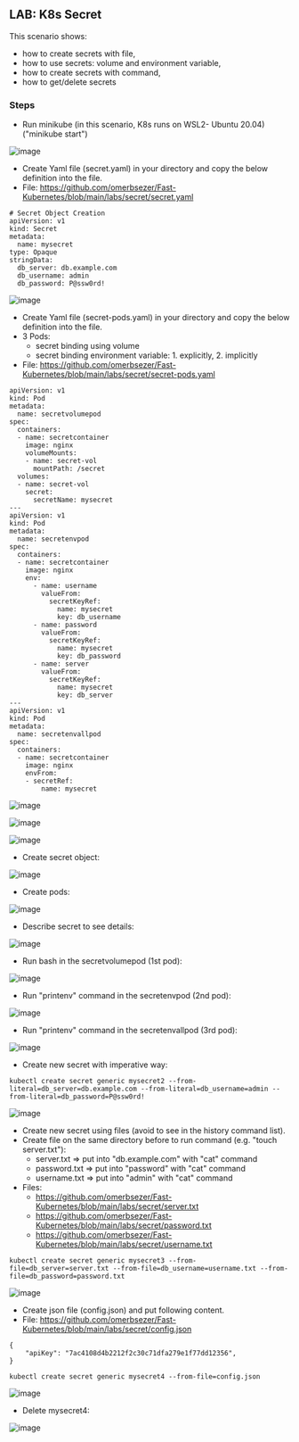 ## LAB: K8s Secret

This scenario shows:
- how to create secrets with file,
- how to use secrets: volume and environment variable,
- how to create secrets with command,
- how to get/delete secrets


### Steps

- Run minikube  (in this scenario, K8s runs on WSL2- Ubuntu 20.04) ("minikube start")

![image](https://user-images.githubusercontent.com/10358317/153183333-371fe598-d5a4-4b86-9b5d-9e33f35063cc.png)

- Create Yaml file (secret.yaml) in your directory and copy the below definition into the file.
- File: https://github.com/omerbsezer/Fast-Kubernetes/blob/main/labs/secret/secret.yaml

``` 
# Secret Object Creation  
apiVersion: v1
kind: Secret
metadata:
  name: mysecret
type: Opaque
stringData:
  db_server: db.example.com
  db_username: admin
  db_password: P@ssw0rd!
```

![image](https://user-images.githubusercontent.com/10358317/154717259-629e529e-4178-489e-8d20-bad22faeb782.png)

- Create Yaml file (secret-pods.yaml) in your directory and copy the below definition into the file.
- 3 Pods:
  - secret binding using volume
  - secret binding environment variable: 1. explicitly, 2. implicitly
- File: https://github.com/omerbsezer/Fast-Kubernetes/blob/main/labs/secret/secret-pods.yaml
  
```
apiVersion: v1
kind: Pod
metadata:
  name: secretvolumepod
spec:
  containers:
  - name: secretcontainer
    image: nginx
    volumeMounts:
    - name: secret-vol
      mountPath: /secret
  volumes:
  - name: secret-vol
    secret:
      secretName: mysecret
---
apiVersion: v1
kind: Pod
metadata:
  name: secretenvpod
spec:
  containers:
  - name: secretcontainer
    image: nginx
    env:
      - name: username
        valueFrom:
          secretKeyRef:
            name: mysecret
            key: db_username
      - name: password
        valueFrom:
          secretKeyRef:
            name: mysecret
            key: db_password
      - name: server
        valueFrom:
          secretKeyRef:
            name: mysecret
            key: db_server
---
apiVersion: v1
kind: Pod
metadata:
  name: secretenvallpod
spec:
  containers:
  - name: secretcontainer
    image: nginx
    envFrom:
    - secretRef:
        name: mysecret
```

![image](https://user-images.githubusercontent.com/10358317/154717520-554ae3b6-cb55-4ad6-a2f3-7669c0788f77.png)

![image](https://user-images.githubusercontent.com/10358317/154717625-d688251f-8bb6-44b4-843e-eca7b6496b29.png)

![image](https://user-images.githubusercontent.com/10358317/154717703-49d3e207-15c7-4f3e-afb6-ba712c4dea67.png)

- Create secret object:

![image](https://user-images.githubusercontent.com/10358317/153636591-40f14380-02f2-4bc4-98f9-5f9c6eb7b9a6.png)

- Create pods:

![image](https://user-images.githubusercontent.com/10358317/153636772-246179b9-01b9-4032-8b3c-bd16331f537f.png)

- Describe secret to see details:

![image](https://user-images.githubusercontent.com/10358317/153638070-edba4d19-8ece-4f93-9579-fa9546c4a15d.png)

- Run bash in the secretvolumepod (1st pod):

![image](https://user-images.githubusercontent.com/10358317/153637318-e42326e9-4dc3-490d-a787-b0f1251a1808.png)

- Run "printenv" command in the secretenvpod (2nd pod):

![image](https://user-images.githubusercontent.com/10358317/153637549-9a1ceb13-d2dd-49ce-931b-ccfefbb75595.png)

- Run "printenv" command in the secretenvallpod (3rd pod):

![image](https://user-images.githubusercontent.com/10358317/153637762-d6dff332-3d80-4558-80b5-2ae86f4d0c92.png)

- Create new secret with imperative way:

``` 
kubectl create secret generic mysecret2 --from-literal=db_server=db.example.com --from-literal=db_username=admin --from-literal=db_password=P@ssw0rd!
```   

![image](https://user-images.githubusercontent.com/10358317/153638556-50874231-7be3-4801-90d0-ae84f66c28e9.png)

- Create new secret using files (avoid to see in the history command list).
- Create file on the same directory before to run command (e.g. "touch server.txt"): 
  - server.txt    => put into "db.example.com" with "cat" command
  - password.txt  => put into "password" with "cat" command
  - username.txt  => put into "admin" with "cat" command
- Files: 
  - https://github.com/omerbsezer/Fast-Kubernetes/blob/main/labs/secret/server.txt
  - https://github.com/omerbsezer/Fast-Kubernetes/blob/main/labs/secret/password.txt
  - https://github.com/omerbsezer/Fast-Kubernetes/blob/main/labs/secret/username.txt

```     
kubectl create secret generic mysecret3 --from-file=db_server=server.txt --from-file=db_username=username.txt --from-file=db_password=password.txt
``` 

![image](https://user-images.githubusercontent.com/10358317/153639595-4f8e5c95-151c-4990-93ac-6e8b98776fbd.png)

- Create json file (config.json) and put following content.
- File: https://github.com/omerbsezer/Fast-Kubernetes/blob/main/labs/secret/config.json

```
{
    "apiKey": "7ac4108d4b2212f2c30c71dfa279e1f77dd12356",
}
```

``` 
kubectl create secret generic mysecret4 --from-file=config.json
``` 

![image](https://user-images.githubusercontent.com/10358317/153640684-cb16dac0-cddd-40b0-a90f-9f42b28e3373.png)

- Delete mysecret4:

![image](https://user-images.githubusercontent.com/10358317/153640797-617ddd36-cbb6-4a73-8955-f4482e521dde.png)
